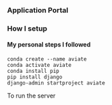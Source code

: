 ### Application Portal



### How I setup


#### My personal steps I followed
```
conda create --name aviate
conda activate aviate
conda install pip
pip install django
django-admin startproject aviate
```

To run the server

